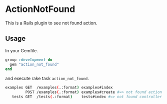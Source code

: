 # ActionNotFound
This is a Rails plugin to see not found action.

## Usage
In your Gemfile.

```ruby
group :development do
  gem "action_not_found"
end
```

and execute rake task `action_not_found`.

```sh
examples GET  /examples(.:format) examples#index
         POST /examples(.:format) examples#create #=> not found action
   tests GET  /tests(.:format)    tests#index #=> not found controller file
```
